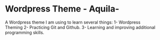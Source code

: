 # Wordpress Theme - Aquila-

A Wordpress theme I am using to learn several things:
1- Wordpress Theming
2- Practicing Git and Github.
3- Learning and improving additional programming skills.
